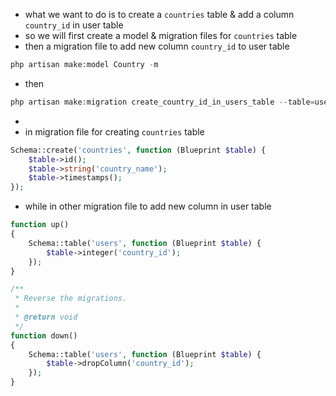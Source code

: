 - what we want to do is to create a `countries` table & add a column `country_id` in user table
- so we will first create a model & migration files for `countries` table
- then a migration file to add new column `country_id` to user table

````php
php artisan make:model Country -m
````

- then

````php
php artisan make:migration create_country_id_in_users_table --table=users
````

-
- in migration file for creating `countries` table

````php
Schema::create('countries', function (Blueprint $table) {
    $table->id();
    $table->string('country_name');
    $table->timestamps();
});
````

- while in other migration file to add new column in user table

````php
function up()
{
    Schema::table('users', function (Blueprint $table) {
        $table->integer('country_id');
    });
}

/**
 * Reverse the migrations.
 *
 * @return void
 */
function down()
{
    Schema::table('users', function (Blueprint $table) {
        $table->dropColumn('country_id');
    });
}
````
